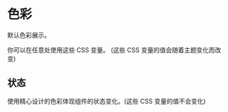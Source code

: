 # 色彩

默认色彩展示。

<ex-code name="ex-color-basic" hidden-code></ex-code>

你可以在任意处使用这些 CSS 变量。 (这些 CSS 变量的值会随着主题变化而改变)

## 状态

使用精心设计的色彩体现组件的状态变化。(这些 CSS 变量的值不会变化)

<ex-code name="ex-color-success" hidden-code></ex-code>

<ex-code name="ex-color-error" hidden-code></ex-code>

<ex-code name="ex-color-warning" hidden-code></ex-code>

<ex-code name="ex-color-highlight" hidden-code></ex-code>
